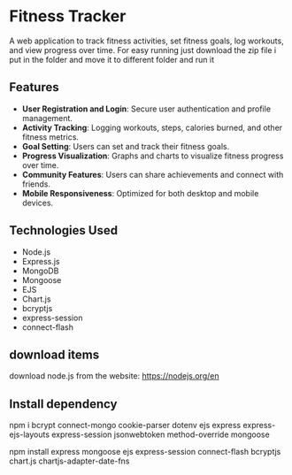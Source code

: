 # Fitness Tracker

A web application to track fitness activities, set fitness goals, log workouts, and view progress over time. For easy running just download the zip file i put in the folder and move it to different folder and run it

## Features

- **User Registration and Login**: Secure user authentication and profile management.
- **Activity Tracking**: Logging workouts, steps, calories burned, and other fitness metrics.
- **Goal Setting**: Users can set and track their fitness goals.
- **Progress Visualization**: Graphs and charts to visualize fitness progress over time.
- **Community Features**: Users can share achievements and connect with friends.
- **Mobile Responsiveness**: Optimized for both desktop and mobile devices.

## Technologies Used

- Node.js
- Express.js
- MongoDB
- Mongoose
- EJS
- Chart.js
- bcryptjs
- express-session
- connect-flash

## download items

download node.js from the website: https://nodejs.org/en


## Install dependency

npm i bcrypt connect-mongo cookie-parser dotenv ejs express express-ejs-layouts express-session jsonwebtoken method-override mongoose

npm install express mongoose ejs express-session connect-flash bcryptjs chart.js chartjs-adapter-date-fns





